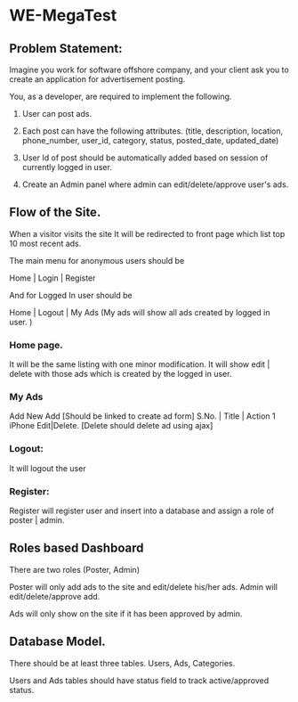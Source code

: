 ﻿# WE-MegaTest

## Problem Statement: 

Imagine you work for software offshore company, and your client ask you to create an application for advertisement posting.

You, as a developer, are required to implement the following.

1. User can post ads.
2. Each post can have the following attributes. (title, description, location, phone_number, user_id, category, status, posted_date, updated_date)
3. User Id of post should be automatically added based on session of currently logged in user.

4. Create an Admin panel where admin can edit/delete/approve user's ads.

## Flow of the Site.

When a visitor visits the site It will be redirected to front page which list top 10 most recent ads.

The main menu for anonymous users should be

Home | Login | Register 

And for Logged In user should be


Home | Logout | My Ads (My ads will show all ads created by logged in user. )

### Home page. 

It will be the same listing with one minor modification. It will show edit | delete with those ads which is created by the logged in user.

### My Ads

Add New Add [Should be linked to create ad form]
S.No. | Title | 	Action
 1	  iPhone	Edit|Delete. [Delete should delete ad using ajax]

### Logout: 

It will logout the user

### Register: 

Register will register user and insert into a database and assign  a 
role of poster | admin.

## Roles based Dashboard

There are two roles (Poster, Admin)

Poster will only add ads to the site and edit/delete his/her ads.
Admin will edit/delete/approve add.

Ads will only show on the site if it has been approved by admin.

## Database Model.

There should be at least three tables. Users, Ads, Categories.

Users and Ads tables should have status field to track active/approved status.
